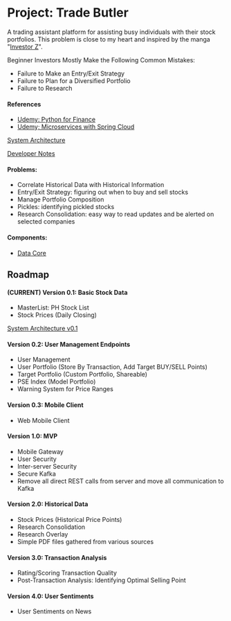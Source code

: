 # Project: Trade Butler
A trading assistant platform for assisting busy individuals with their stock portfolios. This problem is close to my heart and inspired by the manga "[Investor Z](http://animanga.wikia.com/wiki/Investor_Z)".

Beginner Investors Mostly Make the Following Common Mistakes:
- Failure to Make an Entry/Exit Strategy
- Failure to Plan for a Diversified Portfolio
- Failure to Research

#### References
- [Udemy: Python for Finance](https://www.udemy.com/python-for-finance-investment-fundamentals-data-analytics/learn/v4/overview)
- [Udemy; Microservices with Spring Cloud](https://www.udemy.com/microservices-with-spring-cloud/learn/v4/overview)

[System Architecture](ARCHITECTURE.md)

[Developer Notes](DEVELOPER-NOTES.md)


#### Problems:
- Correlate Historical Data with Historical Information
- Entry/Exit Strategy: figuring out when to buy and sell stocks
- Manage Portfolio Composition
- Pickles: identifying pickled stocks
- Research Consolidation: easy way to read updates and be alerted on selected companies

#### Components:
- [Data Core](projects/data-core)

## Roadmap
#### (CURRENT) Version 0.1: Basic Stock Data
- MasterList: PH Stock List
- Stock Prices (Daily Closing)

[System Architecture v0.1](ARCHITECTURE.md)

#### Version 0.2: User Management Endpoints
- User Management
- User Portfolio (Store By Transaction, Add Target BUY/SELL Points)
- Target Portfolio (Custom Portfolio, Shareable)
- PSE Index (Model Portfolio)
- Warning System for Price Ranges

#### Version 0.3: Mobile Client
- Web Mobile Client

#### Version 1.0: MVP
- Mobile Gateway
- User Security
- Inter-server Security
- Secure Kafka
- Remove all direct REST calls from server and move all communication to Kafka

#### Version 2.0: Historical Data
- Stock Prices (Historical Price Points)
- Research Consolidation
- Research Overlay
- Simple PDF files gathered from various sources

#### Version 3.0: Transaction Analysis
- Rating/Scoring Transaction Quality
- Post-Transaction Analysis: Identifying Optimal Selling Point

#### Version 4.0: User Sentiments
- User Sentiments on News




